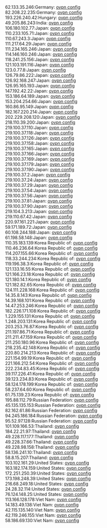 62.133.35.246:Germany: [ovpn config](vpn/62_133_35_246.ovpn)  
82.208.22.235:Germany: [ovpn config](vpn/82_208_22_235.ovpn)  
193.226.240.42:Hungary: [ovpn config](vpn/193_226_240_42.ovpn)  
49.205.86.243:India: [ovpn config](vpn/49_205_86_243.ovpn)  
106.180.102.77:Japan: [ovpn config](vpn/106_180_102_77.ovpn)  
110.233.105.71:Japan: [ovpn config](vpn/110_233_105_71.ovpn)  
110.67.243.3:Japan: [ovpn config](vpn/110_67_243_3.ovpn)  
111.217.64.29:Japan: [ovpn config](vpn/111_217_64_29.ovpn)  
111.234.165.246:Japan: [ovpn config](vpn/111_234_165_246.ovpn)  
114.146.160.246:Japan: [ovpn config](vpn/114_146_160_246.ovpn)  
118.241.25.156:Japan: [ovpn config](vpn/118_241_25_156.ovpn)  
121.103.191.116:Japan: [ovpn config](vpn/121_103_191_116.ovpn)  
123.0.77.8:Japan: [ovpn config](vpn/123_0_77_8.ovpn)  
126.79.86.222:Japan: [ovpn config](vpn/126_79_86_222.ovpn)  
126.92.168.247:Japan: [ovpn config](vpn/126_92_168_247.ovpn)  
126.95.165.193:Japan: [ovpn config](vpn/126_95_165_193.ovpn)  
147.192.42.22:Japan: [ovpn config](vpn/147_192_42_22.ovpn)  
153.186.64.189:Japan: [ovpn config](vpn/153_186_64_189.ovpn)  
153.204.254.66:Japan: [ovpn config](vpn/153_204_254_66.ovpn)  
160.86.95.149:Japan: [ovpn config](vpn/160_86_95_149.ovpn)  
182.167.220.214:Japan: [ovpn config](vpn/182_167_220_214.ovpn)  
202.229.208.120:Japan: [ovpn config](vpn/202_229_208_120.ovpn)  
218.110.39.200:Japan: [ovpn config](vpn/218_110_39_200.ovpn)  
219.100.37.110:Japan: [ovpn config](vpn/219_100_37_110.ovpn)  
219.100.37.118:Japan: [ovpn config](vpn/219_100_37_118.ovpn)  
219.100.37.126:Japan: [ovpn config](vpn/219_100_37_126.ovpn)  
219.100.37.158:Japan: [ovpn config](vpn/219_100_37_158.ovpn)  
219.100.37.165:Japan: [ovpn config](vpn/219_100_37_165.ovpn)  
219.100.37.166:Japan: [ovpn config](vpn/219_100_37_166.ovpn)  
219.100.37.169:Japan: [ovpn config](vpn/219_100_37_169.ovpn)  
219.100.37.179:Japan: [ovpn config](vpn/219_100_37_179.ovpn)  
219.100.37.190:Japan: [ovpn config](vpn/219_100_37_190.ovpn)  
219.100.37.2:Japan: [ovpn config](vpn/219_100_37_2.ovpn)  
219.100.37.24:Japan: [ovpn config](vpn/219_100_37_24.ovpn)  
219.100.37.29:Japan: [ovpn config](vpn/219_100_37_29.ovpn)  
219.100.37.54:Japan: [ovpn config](vpn/219_100_37_54.ovpn)  
219.100.37.56:Japan: [ovpn config](vpn/219_100_37_56.ovpn)  
219.100.37.81:Japan: [ovpn config](vpn/219_100_37_81.ovpn)  
219.100.37.90:Japan: [ovpn config](vpn/219_100_37_90.ovpn)  
219.104.3.213:Japan: [ovpn config](vpn/219_104_3_213.ovpn)  
219.110.67.42:Japan: [ovpn config](vpn/219_110_67_42.ovpn)  
220.97.161.221:Japan: [ovpn config](vpn/220_97_161_221.ovpn)  
59.171.189.72:Japan: [ovpn config](vpn/59_171_189_72.ovpn)  
60.108.244.188:Japan: [ovpn config](vpn/60_108_244_188.ovpn)  
61.198.58.148:Japan: [ovpn config](vpn/61_198_58_148.ovpn)  
110.35.183.139:Korea Republic of: [ovpn config](vpn/110_35_183_139.ovpn)  
110.46.236.64:Korea Republic of: [ovpn config](vpn/110_46_236_64.ovpn)  
114.207.155.66:Korea Republic of: [ovpn config](vpn/114_207_155_66.ovpn)  
118.33.244.234:Korea Republic of: [ovpn config](vpn/118_33_244_234.ovpn)  
119.196.38.3:Korea Republic of: [ovpn config](vpn/119_196_38_3.ovpn)  
121.133.16.55:Korea Republic of: [ovpn config](vpn/121_133_16_55.ovpn)  
121.166.23.18:Korea Republic of: [ovpn config](vpn/121_166_23_18.ovpn)  
121.180.14.1:Korea Republic of: [ovpn config](vpn/121_180_14_1.ovpn)  
121.182.82.65:Korea Republic of: [ovpn config](vpn/121_182_82_65.ovpn)  
124.111.228.168:Korea Republic of: [ovpn config](vpn/124_111_228_168.ovpn)  
14.35.8.143:Korea Republic of: [ovpn config](vpn/14_35_8_143.ovpn)  
14.39.168.101:Korea Republic of: [ovpn config](vpn/14_39_168_101.ovpn)  
14.47.253.246:Korea Republic of: [ovpn config](vpn/14_47_253_246.ovpn)  
182.226.171.108:Korea Republic of: [ovpn config](vpn/182_226_171_108.ovpn)  
1.229.155.131:Korea Republic of: [ovpn config](vpn/1_229_155_131.ovpn)  
1.248.203.131:Korea Republic of: [ovpn config](vpn/1_248_203_131.ovpn)  
203.253.76.87:Korea Republic of: [ovpn config](vpn/203_253_76_87.ovpn)  
211.197.86.71:Korea Republic of: [ovpn config](vpn/211_197_86_71.ovpn)  
211.211.47.159:Korea Republic of: [ovpn config](vpn/211_211_47_159.ovpn)  
211.250.180.96:Korea Republic of: [ovpn config](vpn/211_250_180_96.ovpn)  
218.235.42.148:Korea Republic of: [ovpn config](vpn/218_235_42_148.ovpn)  
220.80.214.213:Korea Republic of: [ovpn config](vpn/220_80_214_213.ovpn)  
221.154.99.19:Korea Republic of: [ovpn config](vpn/221_154_99_19.ovpn)  
221.166.212.54:Korea Republic of: [ovpn config](vpn/221_166_212_54.ovpn)  
222.234.83.45:Korea Republic of: [ovpn config](vpn/222_234_83_45.ovpn)  
39.117.226.41:Korea Republic of: [ovpn config](vpn/39_117_226_41.ovpn)  
39.123.234.83:Korea Republic of: [ovpn config](vpn/39_123_234_83.ovpn)  
58.124.178.199:Korea Republic of: [ovpn config](vpn/58_124_178_199.ovpn)  
58.237.64.60:Korea Republic of: [ovpn config](vpn/58_237_64_60.ovpn)  
61.75.139.23:Korea Republic of: [ovpn config](vpn/61_75_139_23.ovpn)  
195.88.112.79:Russian Federation: [ovpn config](vpn/195_88_112_79.ovpn)  
45.135.135.153:Russian Federation: [ovpn config](vpn/45_135_135_153.ovpn)  
82.162.61.86:Russian Federation: [ovpn config](vpn/82_162_61_86.ovpn)  
94.245.186.184:Russian Federation: [ovpn config](vpn/94_245_186_184.ovpn)  
95.52.97.128:Russian Federation: [ovpn config](vpn/95_52_97_128.ovpn)  
101.109.166.53:Thailand: [ovpn config](vpn/101_109_166_53.ovpn)  
184.22.21.97:Thailand: [ovpn config](vpn/184_22_21_97.ovpn)  
49.228.117.177:Thailand: [ovpn config](vpn/49_228_117_177.ovpn)  
49.228.37.66:Thailand: [ovpn config](vpn/49_228_37_66.ovpn)  
49.228.98.158:Thailand: [ovpn config](vpn/49_228_98_158.ovpn)  
58.136.241.10:Thailand: [ovpn config](vpn/58_136_241_10.ovpn)  
58.8.15.207:Thailand: [ovpn config](vpn/58_8_15_207.ovpn)  
103.102.161.29:United States: [ovpn config](vpn/103_102_161_29.ovpn)  
163.182.174.159:United States: [ovpn config](vpn/163_182_174_159.ovpn)  
172.251.250.39:United States: [ovpn config](vpn/172_251_250_39.ovpn)  
173.198.248.39:United States: [ovpn config](vpn/173_198_248_39.ovpn)  
216.68.249.18:United States: [ovpn config](vpn/216_68_249_18.ovpn)  
24.28.32.114:United States: [ovpn config](vpn/24_28_32_114.ovpn)  
76.124.148.25:United States: [ovpn config](vpn/76_124_148_25.ovpn)  
113.166.128.178:Viet Nam: [ovpn config](vpn/113_166_128_178.ovpn)  
14.183.49.138:Viet Nam: [ovpn config](vpn/14_183_49_138.ovpn)  
42.115.135.140:Viet Nam: [ovpn config](vpn/42_115_135_140.ovpn)  
42.119.246.155:Viet Nam: [ovpn config](vpn/42_119_246_155.ovpn)  
58.186.69.130:Viet Nam: [ovpn config](vpn/58_186_69_130.ovpn)  
